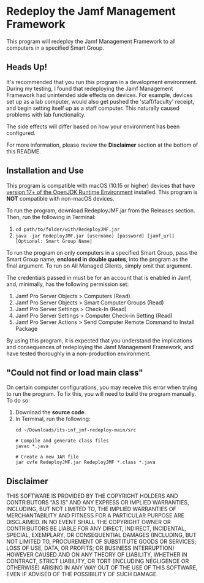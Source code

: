 # Redeploy the Jamf Management Framework

This program will redeploy the Jamf Management Framework to all computers in a specified Smart Group.

## Heads Up!
It's recommended that you run this program in a development environment. During my testing, I found that redeploying the Jamf Management Framework had unintended side effects on devices. For example, devices set up as a lab computer, would also get pushed the 'staff/faculty' receipt, and begin setting itself up as a staff computer. This naturally caused problems with lab functionality. 

The side effects will differ based on how your environment has been configured. 

For more information, please review the **Disclaimer** section at the bottom of this README. 

## Installation and Use
This program is compatible with macOS (10.15 or higher) devices that have [version 17+ of the OpenJDK Runtime Environment](https://adoptium.net) installed. This program is **NOT** compatible with non-macOS devices. 

To run the program, download RedeployJMF.jar from the Releases section. Then, run the following in Terminal:
1. ```cd path/to/folder/with/RedeployJMF.jar```
2. ```java -jar RedeployJMF.jar [username] [password] [jamf_url] [Optional: Smart Group Name]```

To run the program on only computers in a specified Smart Group, pass the Smart Group name, **enclosed in double quotes**, into the program as the final argument. To run on All Managed Clients, simply omit that argument.

The credentials passed in must be for an account that is enabled in Jamf, and, minimally, has the following permission set:
1. Jamf Pro Server Objects > Computers (Read)
2. Jamf Pro Server Objects > Smart Computer Groups (Read)
3. Jamf Pro Server Settings > Check-In (Read)
4. Jamf Pro Server Settings > Computer Check-in Setting (Read)
5. Jamf Pro Server Actions > Send Computer Remote Command to Install Package

By using this program, it is expected that you understand the implications and consequences of redeploying the Jamf Management Framework, and have tested thoroughly in a non-production environment.

## "Could not find or load main class"
On certain computer configurations, you may receive this error when trying to run the program. To fix this, you will need to build the program manually. To do so:
1. Download the **source code**.
2. In Terminal, run the following:
    ```
    cd ~/Downloads/its-inf_jmf-redeploy-main/src
    
    # Compile and generate class files 
    javac *.java
    
    # Create a new JAR file
    jar cvfe RedeployJMF.jar RedeployJMF *.class *.java
    ```

## Disclaimer
THIS SOFTWARE IS PROVIDED BY THE COPYRIGHT HOLDERS AND CONTRIBUTORS “AS IS” AND ANY EXPRESS OR IMPLIED WARRANTIES, INCLUDING, BUT NOT LIMITED TO, THE IMPLIED WARRANTIES OF MERCHANTABILITY AND FITNESS FOR A PARTICULAR PURPOSE ARE DISCLAIMED. IN NO EVENT SHALL THE COPYRIGHT OWNER OR CONTRIBUTORS BE LIABLE FOR ANY DIRECT, INDIRECT, INCIDENTAL, SPECIAL, EXEMPLARY, OR CONSEQUENTIAL DAMAGES (INCLUDING, BUT NOT LIMITED TO, PROCUREMENT OF SUBSTITUTE GOODS OR SERVICES; LOSS OF USE, DATA, OR PROFITS; OR BUSINESS INTERRUPTION) HOWEVER CAUSED AND ON ANY THEORY OF LIABILITY, WHETHER IN CONTRACT, STRICT LIABILITY, OR TORT (INCLUDING NEGLIGENCE OR OTHERWISE) ARISING IN ANY WAY OUT OF THE USE OF THIS SOFTWARE, EVEN IF ADVISED OF THE POSSIBILITY OF SUCH DAMAGE.
